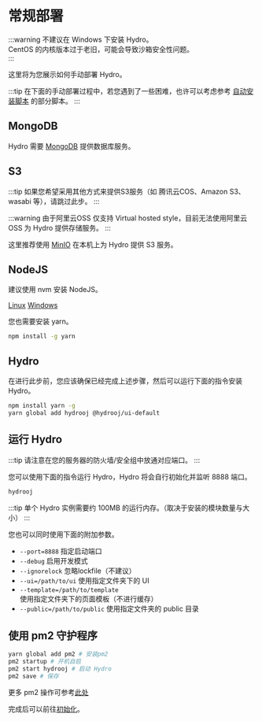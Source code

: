 # 常规部署

:::warning
不建议在 Windows 下安装 Hydro。  
CentOS 的内核版本过于老旧，可能会导致沙箱安全性问题。  
:::

这里将为您展示如何手动部署 Hydro。

:::tip
在下面的手动部署过程中，若您遇到了一些困难，也许可以考虑参考 [自动安装脚本](https://github.com/hydro-dev/Hydro/tree/master/install) 的部分脚本。
:::

## MongoDB

Hydro 需要 [MongoDB](https://www.mongodb.com/try/download/community) 提供数据库服务。

## S3

:::tip
如果您希望采用其他方式来提供S3服务（如 腾讯云COS、Amazon S3、wasabi 等），请跳过此步。
:::

:::warning
由于阿里云OSS 仅支持 Virtual hosted style，目前无法使用阿里云OSS 为 Hydro 提供存储服务。
:::

这里推荐使用 [MinIO](https://min.io) 在本机上为 Hydro 提供 S3 服务。

## NodeJS

建议使用 nvm 安装 NodeJS。

[Linux](https://nvm.sh/) [Windows](https://github.com/coreybutler/nvm-windows)

您也需要安装 yarn。

```sh
npm install -g yarn
```

## Hydro

在进行此步前，您应该确保已经完成上述步骤，然后可以运行下面的指令安装 Hydro。

```sh
npm install yarn -g
yarn global add hydrooj @hydrooj/ui-default
```

## 运行 Hydro

:::tip
请注意在您的服务器的防火墙/安全组中放通对应端口。
:::

您可以使用下面的指令运行 Hydro，Hydro 将会自行初始化并监听 8888 端口。

```sh
hydrooj
```

:::tip
单个 Hydro 实例需要约 100MB 的运行内存。（取决于安装的模块数量与大小）
:::

您也可以同时使用下面的附加参数。

- `--port=8888` 指定启动端口
- `--debug` 启用开发模式
- `--ignorelock` 忽略lockfile（不建议）
- `--ui=/path/to/ui` 使用指定文件夹下的 UI
- `--template=/path/to/template` 使用指定文件夹下的页面模板（不进行缓存）
- `--public=/path/to/public` 使用指定文件夹的 public 目录

## 使用 pm2 守护程序

```sh
yarn global add pm2 # 安装pm2
pm2 startup # 开机自启
pm2 start hydrooj # 启动 Hydro
pm2 save # 保存
```

更多 pm2 操作可参考[此处](/install/auto/#使用-pm2-守护程序)

完成后可以前往[初始化](/install/init/)。
